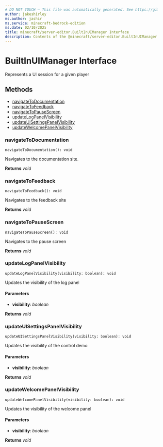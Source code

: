 ```yaml
---
# DO NOT TOUCH — This file was automatically generated. See https://github.com/mojang/minecraftapidocsgenerator to modify descriptions, examples, etc.
author: jakeshirley
ms.author: jashir
ms.service: minecraft-bedrock-edition
ms.date: 02/10/2025
title: minecraft/server-editor.BuiltInUIManager Interface
description: Contents of the @minecraft/server-editor.BuiltInUIManager class.
---
```

# BuiltInUIManager Interface

Represents a UI session for a given player

## Methods
- [navigateToDocumentation](#navigatetodocumentation)
- [navigateToFeedback](#navigatetofeedback)
- [navigateToPauseScreen](#navigatetopausescreen)
- [updateLogPanelVisibility](#updatelogpanelvisibility)
- [updateUISettingsPanelVisibility](#updateuisettingspanelvisibility)
- [updateWelcomePanelVisibility](#updatewelcomepanelvisibility)

### **navigateToDocumentation**
`
navigateToDocumentation(): void
`

Navigates to the documentation site.

**Returns** *void*

### **navigateToFeedback**
`
navigateToFeedback(): void
`

Navigates to the feedback site

**Returns** *void*

### **navigateToPauseScreen**
`
navigateToPauseScreen(): void
`

Navigates to the pause screen

**Returns** *void*

### **updateLogPanelVisibility**
`
updateLogPanelVisibility(visibility: boolean): void
`

Updates the visibility of the log panel

#### **Parameters**
- **visibility**: *boolean*

**Returns** *void*

### **updateUISettingsPanelVisibility**
`
updateUISettingsPanelVisibility(visibility: boolean): void
`

Updates the visibility of the control demo

#### **Parameters**
- **visibility**: *boolean*

**Returns** *void*

### **updateWelcomePanelVisibility**
`
updateWelcomePanelVisibility(visibility: boolean): void
`

Updates the visibility of the welcome panel

#### **Parameters**
- **visibility**: *boolean*

**Returns** *void*
